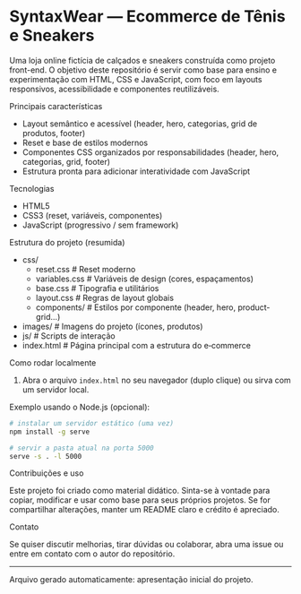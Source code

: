 # SyntaxWear — Ecommerce de Tênis e Sneakers

Uma loja online fictícia de calçados e sneakers construída como projeto front-end. O objetivo deste repositório é servir como base para ensino e experimentação com HTML, CSS e JavaScript, com foco em layouts responsivos, acessibilidade e componentes reutilizáveis.

Principais características
- Layout semântico e acessível (header, hero, categorias, grid de produtos, footer)
- Reset e base de estilos modernos
- Componentes CSS organizados por responsabilidades (header, hero, categorias, grid, footer)
- Estrutura pronta para adicionar interatividade com JavaScript

Tecnologias
- HTML5
- CSS3 (reset, variáveis, componentes)
- JavaScript (progressivo / sem framework)

Estrutura do projeto (resumida)

- css/
	- reset.css          # Reset moderno
	- variables.css      # Variáveis de design (cores, espaçamentos)
	- base.css           # Tipografia e utilitários
	- layout.css         # Regras de layout globais
	- components/        # Estilos por componente (header, hero, product-grid...)
- images/              # Imagens do projeto (ícones, produtos)
- js/                  # Scripts de interação
- index.html           # Página principal com a estrutura do e‑commerce

Como rodar localmente

1. Abra o arquivo `index.html` no seu navegador (duplo clique) ou sirva com um servidor local.

Exemplo usando o Node.js (opcional):

```bash
# instalar um servidor estático (uma vez)
npm install -g serve

# servir a pasta atual na porta 5000
serve -s . -l 5000
```

Contribuições e uso

Este projeto foi criado como material didático. Sinta-se à vontade para copiar, modificar e usar como base para seus próprios projetos. Se for compartilhar alterações, manter um README claro e crédito é apreciado.

Contato

Se quiser discutir melhorias, tirar dúvidas ou colaborar, abra uma issue ou entre em contato com o autor do repositório.

-----

Arquivo gerado automaticamente: apresentação inicial do projeto.